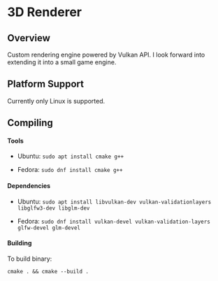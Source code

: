 # 3D Renderer

## Overview

Custom rendering engine powered by Vulkan API. I look forward into extending it into a small game engine.


## Platform Support

Currently only Linux is supported.


## Compiling

#### Tools

- Ubuntu: `sudo apt install cmake g++`

- Fedora: `sudo dnf install cmake g++`

#### Dependencies

- Ubuntu: `sudo apt install libvulkan-dev vulkan-validationlayers libglfw3-dev libglm-dev`

- Fedora: `sudo dnf install vulkan-devel vulkan-validation-layers glfw-devel glm-devel`

#### Building

To build binary:

```
cmake . && cmake --build .
```
